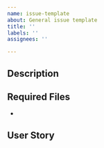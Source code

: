 ```yaml
---
name: issue-template
about: General issue template
title: ''
labels: ''
assignees: ''

---
```


## Description


## Required Files
-

## User Story
